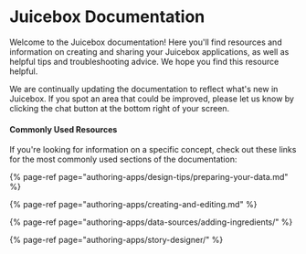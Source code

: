 # Juicebox Documentation

Welcome to the Juicebox documentation! Here you'll find resources and information on creating and sharing your Juicebox applications, as well as helpful tips and troubleshooting advice. We hope you find this resource helpful. 

We are continually updating the documentation to reflect what's new in Juicebox. If you spot an area that could be improved, please let us know by clicking the chat button at the bottom right of your screen. 

#### Commonly Used Resources

If you're looking for information on a specific concept, check out these links for the most commonly used sections of the documentation:

{% page-ref page="authoring-apps/design-tips/preparing-your-data.md" %}

{% page-ref page="authoring-apps/creating-and-editing.md" %}

{% page-ref page="authoring-apps/data-sources/adding-ingredients/" %}

{% page-ref page="authoring-apps/story-designer/" %}



